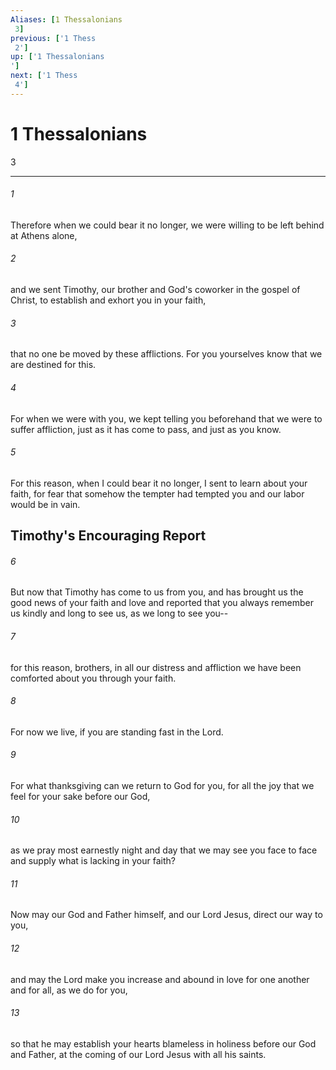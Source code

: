 ```yaml
---
Aliases: [1 Thessalonians 3]
previous: ['1 Thess 2']
up: ['1 Thessalonians']
next: ['1 Thess 4']
---
```

# 1 Thessalonians 3

***
 

###### 1 
Therefore when we could bear it no longer, we were willing to be left behind at Athens alone,  

###### 2 
and we sent Timothy, our brother and God's coworker in the gospel of Christ, to establish and exhort you in your faith,  

###### 3 
that no one be moved by these afflictions. For you yourselves know that we are destined for this.  

###### 4 
For when we were with you, we kept telling you beforehand that we were to suffer affliction, just as it has come to pass, and just as you know.  

###### 5 
For this reason, when I could bear it no longer, I sent to learn about your faith, for fear that somehow the tempter had tempted you and our labor would be in vain.  ## Timothy's Encouraging Report  

###### 6 
But now that Timothy has come to us from you, and has brought us the good news of your faith and love and reported that you always remember us kindly and long to see us, as we long to see you--  

###### 7 
for this reason, brothers, in all our distress and affliction we have been comforted about you through your faith.  

###### 8 
For now we live, if you are standing fast in the Lord.  

###### 9 
For what thanksgiving can we return to God for you, for all the joy that we feel for your sake before our God,  

###### 10 
as we pray most earnestly night and day that we may see you face to face and supply what is lacking in your faith?  

###### 11 
Now may our God and Father himself, and our Lord Jesus, direct our way to you,  

###### 12 
and may the Lord make you increase and abound in love for one another and for all, as we do for you,  

###### 13 
so that he may establish your hearts blameless in holiness before our God and Father, at the coming of our Lord Jesus with all his saints.
